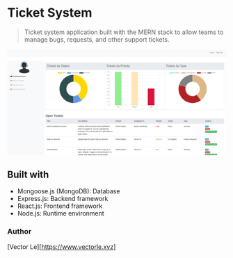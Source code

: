 # Ticket System

> Ticket system application built with the MERN stack to allow teams to manage bugs, requests, and other support tickets.

![Ticket System](/public/assets/screenshots/ticket_system.png)

## Built with
* Mongoose.js (MongoDB): Database
* Express.js: Backend framework
* React.js: Frontend framework
* Node.js: Runtime environment

### Author

[Vector Le][https://www.vectorle.xyz]

